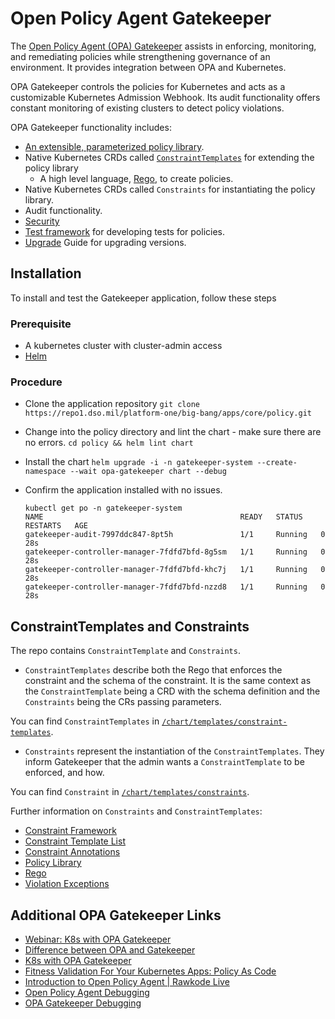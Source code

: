# Open Policy Agent Gatekeeper

The [Open Policy Agent (OPA) Gatekeeper](https://github.com/open-policy-agent/gatekeeper) assists in enforcing, monitoring, and remediating policies while strengthening governance of an environment. It provides integration between OPA and Kubernetes.

OPA Gatekeeper controls the policies for Kubernetes and acts as a customizable Kubernetes Admission Webhook. Its audit functionality offers constant monitoring of existing clusters to detect policy violations.

OPA Gatekeeper functionality includes:

- [An extensible, parameterized policy library](./docs/policylibrary.md).
- Native Kubernetes CRDs called [`ConstraintTemplates`](./docs/constraint-templates.md) for extending the policy library
  - A high level language, [Rego](./docs/rego.md), to create policies.
- Native Kubernetes CRDs called `Constraints` for instantiating the policy library.
- Audit functionality.
- [Security](./docs/security.md)
- [Test framework](./docs/test.md) for developing tests for policies.
- [Upgrade](./docs/upgrade.md) Guide for upgrading versions.

## Installation

To install and test the Gatekeeper application, follow these steps

### Prerequisite

- A kubernetes cluster with cluster-admin access
- [Helm](https://helm.sh/docs/intro/install/)

### Procedure

- Clone the application repository
   `git clone https://repo1.dso.mil/platform-one/big-bang/apps/core/policy.git`
- Change into the policy directory and lint the chart  - make sure there are no errors.
   `cd policy && helm lint chart`
- Install the chart
    `helm upgrade -i -n gatekeeper-system --create-namespace --wait opa-gatekeeper chart --debug`
- Confirm the application installed with no issues.

    ```shell
    kubectl get po -n gatekeeper-system
    NAME                                            READY   STATUS    RESTARTS   AGE
    gatekeeper-audit-7997ddc847-8pt5h               1/1     Running   0          28s
    gatekeeper-controller-manager-7fdfd7bfd-8g5sm   1/1     Running   0          28s
    gatekeeper-controller-manager-7fdfd7bfd-khc7j   1/1     Running   0          28s
    gatekeeper-controller-manager-7fdfd7bfd-nzzd8   1/1     Running   0          28s
    ```

## ConstraintTemplates and Constraints

The repo contains `ConstraintTemplate` and `Constraints`.

- `ConstraintTemplates` describe both the Rego that enforces the constraint and the schema of the constraint. It is the same context as the `ConstraintTemplate` being a CRD with the schema definition and the `Constraints` being the CRs passing parameters.

You can find `ConstraintTemplates` in [`/chart/templates/constraint-templates`](./chart/templates/constraint-templates).

- `Constraints` represent the instantiation of the `ConstraintTemplates`. They inform Gatekeeper that the admin wants a `ConstraintTemplate` to be enforced, and how.

You can find `Constraint` in [`/chart/templates/constraints`](./chart/templates/constraints).

Further information on `Constraints` and `ConstraintTemplates`:

- [Constraint Framework](./docs/constraint-framework.md)
- [Constraint Template List](./docs/constraint-templates.md)
- [Constraint Annotations](./docs/constraint-annotations.md)
- [Policy Library](./docs/policylibrary.md)
- [Rego](./docs/rego.md)
- [Violation Exceptions](./docs/exceptions.md)

## Additional OPA Gatekeeper Links

- [Webinar: K8s with OPA Gatekeeper](https://www.youtube.com/watch?v=v4wJE3I8BYM)
- [Difference between OPA and Gatekeeper](https://www.infracloud.io/blogs/opa-and-gatekeeper/)
- [K8s with OPA Gatekeeper](https://www.youtube.com/watch?v=v4wJE3I8BYM&t=2735s)
- [Fitness Validation For Your Kubernetes Apps: Policy As Code](https://itnext.io/fitness-validation-for-your-kubernetes-apps-policy-as-code-7fad698e7dec)
- [Introduction to Open Policy Agent | Rawkode Live](https://www.youtube.com/watch?v=ejH4EzmL7e0)
- [Open Policy Agent Debugging](https://www.openpolicyagent.org/docs/latest/kubernetes-debugging/)
- [OPA Gatekeeper Debugging](https://open-policy-agent.github.io/gatekeeper/website/docs/debug/)
